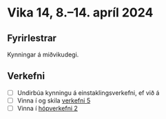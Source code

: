 # Vika 14, 8.–14. apríl 2024

## Fyrirlestrar

Kynningar á miðvikudegi.

## Verkefni

- [ ] Undirbúa kynningu á einstaklingsverkefni, ef við á
- [ ] Vinna í og skila [verkefni 5](https://github.com/vefforritun/vef2-2024-v5)
- [ ] Vinna í [hópverkefni 2](https://github.com/vefforritun/vef2-2024-h2)
